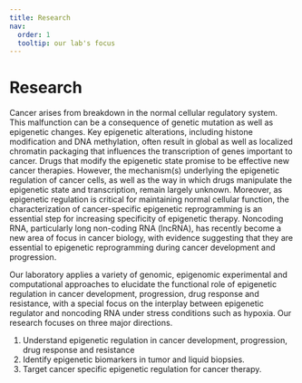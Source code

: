 ```yaml
---
title: Research
nav:
  order: 1
  tooltip: our lab's focus
---
```


# <i class="fas fa-microscope"></i>Research

Cancer arises from breakdown in the normal cellular regulatory system. This malfunction can be a consequence of genetic mutation as well as epigenetic changes. Key epigenetic alterations, including histone modification and DNA methylation, often result in global as well as localized chromatin packaging that influences the transcription of genes important to cancer. Drugs that modify the epigenetic state promise to be effective new cancer therapies. However, the mechanism(s) underlying the epigenetic regulation of cancer cells, as well as the way in which drugs manipulate the epigenetic state and transcription, remain largely unknown. Moreover, as epigenetic regulation is critical for maintaining normal cellular function, the characterization of cancer-specific epigenetic reprogramming is an essential step for increasing specificity of epigenetic therapy. Noncoding RNA, particularly long non-coding RNA (lncRNA), has recently become a new area of focus in cancer biology, with evidence suggesting that they are essential to epigenetic reprogramming during cancer development and progression.

Our laboratory applies a variety of genomic, epigenomic experimental and computational approaches to elucidate the functional role of epigenetic regulation in cancer development, progression, drug response and resistance, with a special focus on the interplay between epigenetic regulator and noncoding RNA under stress conditions such as hypoxia. Our research focuses on three major directions.

1. Understand epigenetic regulation in cancer development, progression, drug response and resistance
2. Identify epigenetic biomarkers in tumor and liquid biopsies.
3. Target cancer specific epigenetic regulation for cancer therapy.
